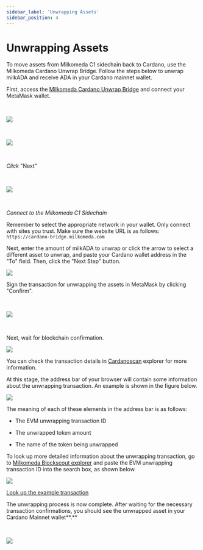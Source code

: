 ```yaml
---
sidebar_label: 'Unwrapping Assets'
sidebar_position: 4
---
```


# Unwrapping Assets

To move assets from Milkomeda C1 sidechain back to Cardano, use the Milkomeda Cardano Unwrap Bridge. Follow the steps below to unwrap milkADA and receive ADA in your Cardano mainnet wallet.

First, access the [Milkomeda Cardano Unwrap Bridge](https://cardano-bridge.milkomeda.com/bridge) and connect your MetaMask wallet.

**​**

![](https://219607439-files.gitbook.io/~/files/v0/b/gitbook-x-prod.appspot.com/o/spaces%2FiSJiJU03fzOYGsKJ0KBc%2Fuploads%2FqdCcL5HjAaha7ZEwv3uN%2Fimage.png?alt=media&token=6df379fa-300f-4556-9b70-f1499f5da0b3)

​

![](https://219607439-files.gitbook.io/~/files/v0/b/gitbook-x-prod.appspot.com/o/spaces%2FiSJiJU03fzOYGsKJ0KBc%2Fuploads%2F4xhhjDNd4vQ1PPUtxbcr%2Fimage1.png?alt=media&token=61244c0f-ac00-4a27-a00d-998da404329b)

​

_Click_ "Next"

​

![](https://219607439-files.gitbook.io/~/files/v0/b/gitbook-x-prod.appspot.com/o/spaces%2FiSJiJU03fzOYGsKJ0KBc%2Fuploads%2FCRkkFJTYGOJemasFsQCO%2Fimage2.png?alt=media&token=f7e68603-f0f3-470a-a85b-941b4400fb19)

​

_Connect to the Milkomeda C1 Sidechain_

Remember to select the appropriate network in your wallet. Only connect with sites you trust. Make sure the website URL is as follows: `https://cardano-bridge.milkomeda.com`

Next, enter the amount of milkADA to unwrap or click the arrow to select a different asset to unwrap, and paste your Cardano wallet address in the "To" field. Then, click the "Next Step" button.

![](https://219607439-files.gitbook.io/~/files/v0/b/gitbook-x-prod.appspot.com/o/spaces%2FiSJiJU03fzOYGsKJ0KBc%2Fuploads%2F0GMp5IMqGjyu7MRrpTzA%2FGroup%204%20(1).png?alt=media&token=1d75a6b4-fd98-4102-bb3e-82afa6ad28a0)

Sign the transaction for unwrapping the assets in MetaMask by clicking "Confirm".

​

![](https://219607439-files.gitbook.io/~/files/v0/b/gitbook-x-prod.appspot.com/o/spaces%2FiSJiJU03fzOYGsKJ0KBc%2Fuploads%2F8yKFlUJSFJflbPZ5P1Gh%2Fimage4.png?alt=media&token=af11e6fc-5a0e-4f23-a3b6-8d15c6cc217c)

​

Next, wait for blockchain confirmation.

![](https://219607439-files.gitbook.io/~/files/v0/b/gitbook-x-prod.appspot.com/o/spaces%2FiSJiJU03fzOYGsKJ0KBc%2Fuploads%2F3BTnCt3CMyobzbHPbCn7%2Fimage5.png?alt=media&token=7cf94530-c87e-4ec1-9718-422b901e81a8)

You can check the transaction details in [Cardanoscan](https://cardanoscan.io/) explorer for more information.

At this stage, the address bar of your browser will contain some information about the unwrapping transaction. An example is shown in the figure below.

![](https://219607439-files.gitbook.io/~/files/v0/b/gitbook-x-prod.appspot.com/o/spaces%2FiSJiJU03fzOYGsKJ0KBc%2Fuploads%2Fo4dpCkuOPOylSERNYDfr%2FGroup%209.png?alt=media&token=32a5f62f-4359-4ddf-9037-b3984804579b)

The meaning of each of these elements in the address bar is as follows:

-   The EVM unwrapping transaction ID


-   The unwrapped token amount


-   The name of the token being unwrapped


To look up more detailed information about the unwrapping transaction, go to [Milkomeda Blockscout explorer](https://explorer-mainnet-cardano-evm.c1.milkomeda.com/) and paste the EVM unwrapping transaction ID into the search box, as shown below.

![](https://219607439-files.gitbook.io/~/files/v0/b/gitbook-x-prod.appspot.com/o/spaces%2FiSJiJU03fzOYGsKJ0KBc%2Fuploads%2FWqzDY2zhKs0Tl4WyHPAr%2FGroup%2010.png?alt=media&token=9e19ea36-1697-4572-aa07-b6fff386d5ee)

​[Look up the example transaction](https://explorer-mainnet-cardano-evm.c1.milkomeda.com/tx/0xf21f79d02f9af4935adbb913f915cf217ad8f3402ea1edf0af4e5913a58792ab/internal-transactions)​

The unwrapping process is now complete. After waiting for the necessary transaction confirmations, you should see the unwrapped asset in your Cardano Mainnet wallet**.**

​

![](https://219607439-files.gitbook.io/~/files/v0/b/gitbook-x-prod.appspot.com/o/spaces%2FiSJiJU03fzOYGsKJ0KBc%2Fuploads%2FrmQJfAh1cEZ93kGnpAY8%2Fimage6.png?alt=media&token=c6b8c85b-a606-4ea1-82cc-272dbfb75085)

​